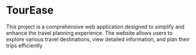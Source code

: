# TourEase
This project is a comprehensive web application designed to simplify and enhance the travel planning experience. The website allows users to explore various travel destinations, view detailed information, and plan their trips efficiently
